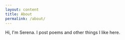 ```yaml
---
layout: content
title: About
permalink: /about/
---
```


Hi, I'm Serena. I post poems and other things I like here. 